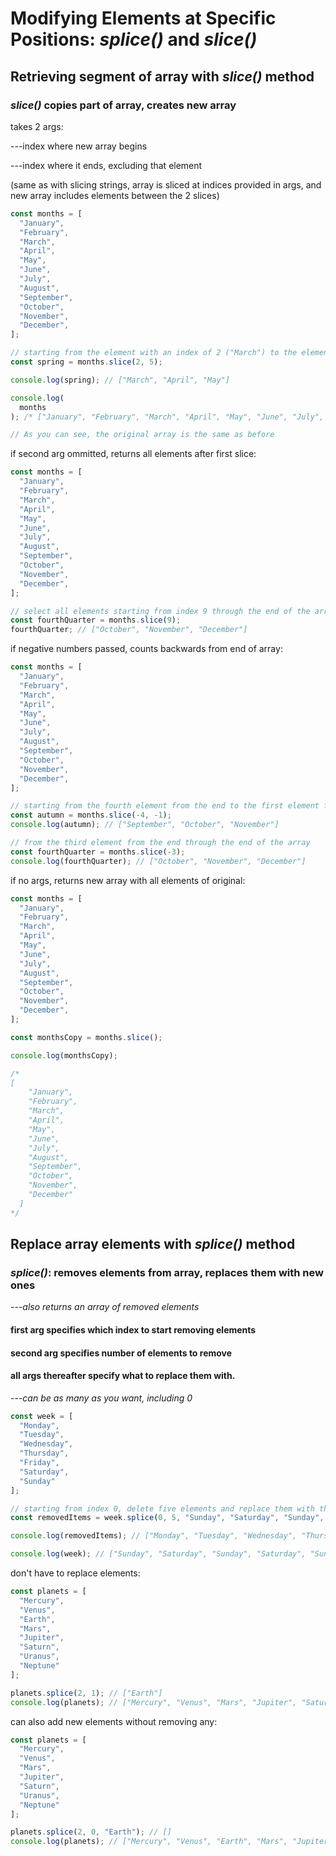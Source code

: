 # **Modifying Elements at Specific Positions:** _splice()_ and _slice()_

## Retrieving segment of array with _slice()_ method

### _slice()_ **copies** part of array, creates **new** array

takes 2 args:

---index where new array begins

---index where it ends, excluding that element

(same as with slicing strings, array is sliced at indices provided in args, and new array includes elements between the 2 slices)

```js
const months = [
  "January",
  "February",
  "March",
  "April",
  "May",
  "June",
  "July",
  "August",
  "September",
  "October",
  "November",
  "December",
];

// starting from the element with an index of 2 ("March") to the element with an index of 5, but not including it ("June")
const spring = months.slice(2, 5);

console.log(spring); // ["March", "April", "May"]

console.log(
  months
); /* ["January", "February", "March", "April", "May", "June", "July", "August", "September", "October", "November", "December"] */

// As you can see, the original array is the same as before
```

if second arg ommitted, returns all elements after first slice:

```js
const months = [
  "January",
  "February",
  "March",
  "April",
  "May",
  "June",
  "July",
  "August",
  "September",
  "October",
  "November",
  "December",
];

// select all elements starting from index 9 through the end of the array
const fourthQuarter = months.slice(9);
fourthQuarter; // ["October", "November", "December"]
```

if negative numbers passed, counts backwards from end of array:

```js
const months = [
  "January",
  "February",
  "March",
  "April",
  "May",
  "June",
  "July",
  "August",
  "September",
  "October",
  "November",
  "December",
];

// starting from the fourth element from the end to the first element from the end, but not including it
const autumn = months.slice(-4, -1);
console.log(autumn); // ["September", "October", "November"]

// from the third element from the end through the end of the array
const fourthQuarter = months.slice(-3);
console.log(fourthQuarter); // ["October", "November", "December"]
```

if no args, returns new array with all elements of original:

```js
const months = [
  "January",
  "February",
  "March",
  "April",
  "May",
  "June",
  "July",
  "August",
  "September",
  "October",
  "November",
  "December",
];

const monthsCopy = months.slice();

console.log(monthsCopy);

/*
[
    "January",
    "February",
    "March",
    "April",
    "May",
    "June",
    "July",
    "August",
    "September",
    "October",
    "November",
    "December"
  ]
*/
```

## Replace array elements with _splice()_ method

### _splice()_: **removes** elements from array, **replaces** them with new ones

---_also returns an array of removed elements_

#### **first arg** specifies which index to start removing elements

#### **second arg** specifies number of elements to remove

#### **all args thereafter** specify what to replace them with.

---_can be as many as you want, including 0_

```js
const week = [
  "Monday",
  "Tuesday",
  "Wednesday",
  "Thursday",
  "Friday",
  "Saturday",
  "Sunday"
];

// starting from index 0, delete five elements and replace them with these five elements
const removedItems = week.splice(0, 5, "Sunday", "Saturday", "Sunday", "Saturday", "Sunday");

console.log(removedItems); // ["Monday", "Tuesday", "Wednesday", "Thursday", "Friday"]

console.log(week); // ["Sunday", "Saturday", "Sunday", "Saturday", "Sunday", "Saturday", "Sunday"]
```

don't have to replace elements:

```js
const planets = [
  "Mercury",
  "Venus",
  "Earth",
  "Mars",
  "Jupiter",
  "Saturn",
  "Uranus",
  "Neptune"
];

planets.splice(2, 1); // ["Earth"]
console.log(planets); // ["Mercury", "Venus", "Mars", "Jupiter", "Saturn", "Uranus", "Neptune"]
```

can also add new elements without removing any:

```js
const planets = [
  "Mercury",
  "Venus",
  "Mars",
  "Jupiter",
  "Saturn",
  "Uranus",
  "Neptune"
];

planets.splice(2, 0, "Earth"); // []
console.log(planets); // ["Mercury", "Venus", "Earth", "Mars", "Jupiter", "Saturn", "Uranus", "Neptune"]
```